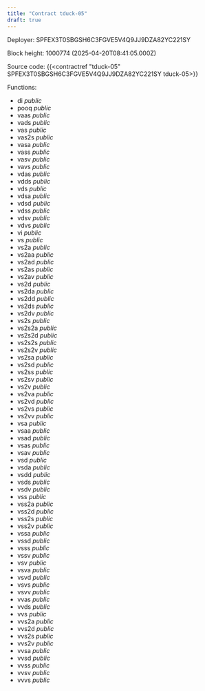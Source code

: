 ```yaml
---
title: "Contract tduck-05"
draft: true
---
```

Deployer: SPFEX3T0SBGSH6C3FGVE5V4Q9JJ9DZA82YC221SY


 



Block height: 1000774 (2025-04-20T08:41:05.000Z)

Source code: {{<contractref "tduck-05" SPFEX3T0SBGSH6C3FGVE5V4Q9JJ9DZA82YC221SY tduck-05>}}

Functions:

* di _public_
* pooq _public_
* vaas _public_
* vads _public_
* vas _public_
* vas2s _public_
* vasa _public_
* vass _public_
* vasv _public_
* vavs _public_
* vdas _public_
* vdds _public_
* vds _public_
* vdsa _public_
* vdsd _public_
* vdss _public_
* vdsv _public_
* vdvs _public_
* vi _public_
* vs _public_
* vs2a _public_
* vs2aa _public_
* vs2ad _public_
* vs2as _public_
* vs2av _public_
* vs2d _public_
* vs2da _public_
* vs2dd _public_
* vs2ds _public_
* vs2dv _public_
* vs2s _public_
* vs2s2a _public_
* vs2s2d _public_
* vs2s2s _public_
* vs2s2v _public_
* vs2sa _public_
* vs2sd _public_
* vs2ss _public_
* vs2sv _public_
* vs2v _public_
* vs2va _public_
* vs2vd _public_
* vs2vs _public_
* vs2vv _public_
* vsa _public_
* vsaa _public_
* vsad _public_
* vsas _public_
* vsav _public_
* vsd _public_
* vsda _public_
* vsdd _public_
* vsds _public_
* vsdv _public_
* vss _public_
* vss2a _public_
* vss2d _public_
* vss2s _public_
* vss2v _public_
* vssa _public_
* vssd _public_
* vsss _public_
* vssv _public_
* vsv _public_
* vsva _public_
* vsvd _public_
* vsvs _public_
* vsvv _public_
* vvas _public_
* vvds _public_
* vvs _public_
* vvs2a _public_
* vvs2d _public_
* vvs2s _public_
* vvs2v _public_
* vvsa _public_
* vvsd _public_
* vvss _public_
* vvsv _public_
* vvvs _public_
